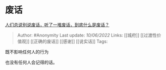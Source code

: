 # 废话
[人们总说别说废话，听了一堆废话，到底什么是废话？](https://www.zhihu.com/question/35132214/answer/2519414179)

> Author: #Anonymity 
Last update: *10/06/2022* 
Links: [[城府]] [[过渡性价值观]] [[正确的废话]] [[感谢]] [[说实话]]
Tags: 

既不影响任何人的行为

也没有任何人会记得的话。
